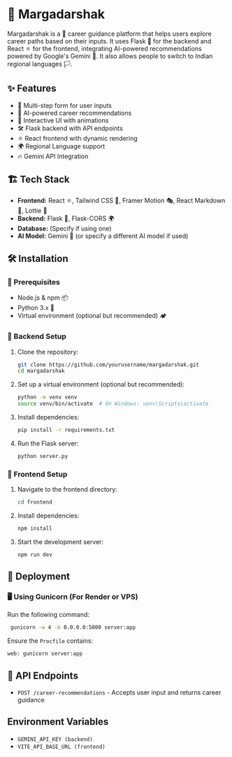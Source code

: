 # 🚀 Margadarshak

Margadarshak is a 🌟 career guidance platform that helps users explore career paths based on their inputs. It uses Flask 🐍 for the backend and React ⚛️ for the frontend, integrating AI-powered recommendations powered by Google's Gemini 🤖. 
It also allows people to switch to Indian regional languages 🏳️.

## ✨ Features
- 📝 Multi-step form for user inputs
- 🤖 AI-powered career recommendations
- 🎨 Interactive UI with animations
- 🛠️ Flask backend with API endpoints
- ⚛️ React frontend with dynamic rendering
- 🌍 Regional Language support
- 🔥 Gemini API Integration

## 🏗️ Tech Stack
- **Frontend:** React ⚛️, Tailwind CSS 🎨, Framer Motion 🎭, React Markdown 📝, Lottie 🎥
- **Backend:** Flask 🐍, Flask-CORS 🌍
- **Database:** (Specify if using one)
- **AI Model:** Gemini 🤖 (or specify a different AI model if used)

## 🛠️ Installation

### 📌 Prerequisites
- Node.js & npm 📦
- Python 3.x 🐍
- Virtual environment (optional but recommended) 🏕️

### 🔧 Backend Setup
1. Clone the repository:
   ```sh
   git clone https://github.com/yourusername/margadarshak.git
   cd margadarshak
   ```
2. Set up a virtual environment (optional but recommended):
   ```sh
   python -m venv venv
   source venv/bin/activate  # On Windows: venv\Scripts\activate
   ```
3. Install dependencies:
   ```sh
   pip install -r requirements.txt
   ```
4. Run the Flask server:
   ```sh
   python server.py
   ```

### 🎨 Frontend Setup
1. Navigate to the frontend directory:
   ```sh
   cd frontend
   ```
2. Install dependencies:
   ```sh
   npm install
   ```
3. Start the development server:
   ```sh
   npm run dev
   ```

## 🚀 Deployment
### 🖥️ Using Gunicorn (For Render or VPS)
Run the following command:
```sh
 gunicorn -w 4 -b 0.0.0.0:5000 server:app
```
Ensure the `Procfile` contains:
```sh
web: gunicorn server:app
```

## 🔗 API Endpoints
- `POST /career-recommendations` - Accepts user input and returns career guidance

## Environment Variables
- `GEMINI_API_KEY (backend)`
- `VITE_API_BASE_URL (frontend)`
